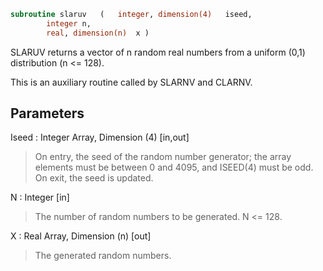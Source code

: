 ```fortran
subroutine slaruv	(	integer, dimension(4)	iseed,
		integer	n,
		real, dimension(n)	x )
```

 SLARUV returns a vector of n random real numbers from a uniform (0,1)
 distribution (n <= 128).

 This is an auxiliary routine called by SLARNV and CLARNV.

## Parameters
Iseed : Integer Array, Dimension (4) [in,out]
> On entry, the seed of the random number generator; the array
> elements must be between 0 and 4095, and ISEED(4) must be
> odd.
> On exit, the seed is updated.

N : Integer [in]
> The number of random numbers to be generated. N <= 128.

X : Real Array, Dimension (n) [out]
> The generated random numbers.

